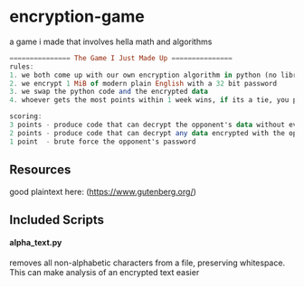 # encryption-game
a game i made that involves hella math and algorithms

```haskell
=============== The Game I Just Made Up ===============
rules:
1. we both come up with our own encryption algorithm in python (no libraries allowed)
2. we encrypt 1 MiB of modern plain English with a 32 bit password
3. we swap the python code and the encrypted data
4. whoever gets the most points within 1 week wins, if its a tie, you play another round

scoring:
3 points - produce code that can decrypt the opponent's data without ever finding the password
2 points - produce code that can decrypt any data encrypted with the opponent's algorithm without ever finding the password
1 point  - brute force the opponent's password
```

## Resources
good plaintext here: (https://www.gutenberg.org/)


## Included Scripts
#### alpha_text.py
removes all non-alphabetic characters from a file, preserving whitespace. This can make analysis of an encrypted text easier


